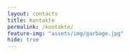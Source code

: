 ```yaml
---
layout: contacts
title: Kontakte
permalink: /kontakte/
feature-img: "assets/img/garbage.jpg"
hide: true
---
```

